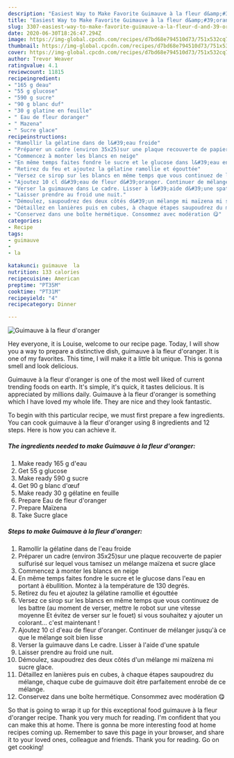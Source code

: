 ```yaml
---
description: "Easiest Way to Make Favorite Guimauve à la fleur d&amp;#39;oranger"
title: "Easiest Way to Make Favorite Guimauve à la fleur d&amp;#39;oranger"
slug: 3307-easiest-way-to-make-favorite-guimauve-a-la-fleur-d-and-39-oranger
date: 2020-06-30T18:26:47.294Z
image: https://img-global.cpcdn.com/recipes/d7bd68e794510d73/751x532cq70/guimauve-a-la-fleur-doranger-photo-principale-de-la-recette.jpg
thumbnail: https://img-global.cpcdn.com/recipes/d7bd68e794510d73/751x532cq70/guimauve-a-la-fleur-doranger-photo-principale-de-la-recette.jpg
cover: https://img-global.cpcdn.com/recipes/d7bd68e794510d73/751x532cq70/guimauve-a-la-fleur-doranger-photo-principale-de-la-recette.jpg
author: Trevor Weaver
ratingvalue: 4.1
reviewcount: 11815
recipeingredient:
- "165 g deau"
- "55 g glucose"
- "590 g sucre"
- "90 g blanc duf"
- "30 g glatine en feuille"
- " Eau de fleur doranger"
- " Mazena"
- " Sucre glace"
recipeinstructions:
- "Ramollir la gélatine dans de l&#39;eau froide"
- "Préparer un cadre (environ 35x25)sur une plaque recouverte de papier sulfurisé sur lequel vous tamisez un mélange maïzena et sucre glace"
- "Commencez à monter les blancs en neige"
- "En même temps faites fondre le sucre et le glucose dans l&#39;eau en portant à ébullition. Montez à la température de 130 degrés."
- "Retirez du feu et ajoutez la gélatine ramollie et égouttée"
- "Versez ce sirop sur les blancs en même temps que vous continuez de les battre (au moment de verser, mettre le robot sur une vitesse moyenne Et évitez de verser sur le fouet) si vous souhaitez y ajouter un colorant... c&#39;est maintenant !"
- "Ajoutez 10 cl d&#39;eau de fleur d&#39;oranger. Continuer de mélanger jusqu&#39;à ce que le mélange soit bien lisse"
- "Verser la guimauve dans Le cadre. Lisser à l&#39;aide d&#39;une spatule"
- "Laisser prendre au froid une nuit."
- "Démoulez, saupoudrez des deux côtés d&#39;un mélange mi maïzena mi sucre glace."
- "Détaillez en lanières puis en cubes, à chaque étapes saupoudrez du mélange, chaque cube de guimauve doit être parfaitement enrobé de ce mélange."
- "Conservez dans une boîte hermétique. Consommez avec modération 😋"
categories:
- Recipe
tags:
- guimauve
- 
- la

katakunci: guimauve  la 
nutrition: 133 calories
recipecuisine: American
preptime: "PT35M"
cooktime: "PT31M"
recipeyield: "4"
recipecategory: Dinner

---
```



![Guimauve à la fleur d&#39;oranger](https://img-global.cpcdn.com/recipes/d7bd68e794510d73/751x532cq70/guimauve-a-la-fleur-doranger-photo-principale-de-la-recette.jpg)

Hey everyone, it is Louise, welcome to our recipe page. Today, I will show you a way to prepare a distinctive dish, guimauve à la fleur d&#39;oranger. It is one of my favorites. This time, I will make it a little bit unique. This is gonna smell and look delicious.

Guimauve à la fleur d&#39;oranger is one of the most well liked of current trending foods on earth. It's simple, it's quick, it tastes delicious. It is appreciated by millions daily. Guimauve à la fleur d&#39;oranger is something which I have loved my whole life. They are nice and they look fantastic.




To begin with this particular recipe, we must first prepare a few ingredients. You can cook guimauve à la fleur d&#39;oranger using 8 ingredients and 12 steps. Here is how you can achieve it.

<!--inarticleads1-->

##### The ingredients needed to make Guimauve à la fleur d&#39;oranger:

1. Make ready 165 g d&#39;eau
1. Get 55 g glucose
1. Make ready 590 g sucre
1. Get 90 g blanc d&#39;œuf
1. Make ready 30 g gélatine en feuille
1. Prepare  Eau de fleur d&#39;oranger
1. Prepare  Maïzena
1. Take  Sucre glace




<!--inarticleads2-->

##### Steps to make Guimauve à la fleur d&#39;oranger:

1. Ramollir la gélatine dans de l&#39;eau froide
1. Préparer un cadre (environ 35x25)sur une plaque recouverte de papier sulfurisé sur lequel vous tamisez un mélange maïzena et sucre glace
1. Commencez à monter les blancs en neige
1. En même temps faites fondre le sucre et le glucose dans l&#39;eau en portant à ébullition. Montez à la température de 130 degrés.
1. Retirez du feu et ajoutez la gélatine ramollie et égouttée
1. Versez ce sirop sur les blancs en même temps que vous continuez de les battre (au moment de verser, mettre le robot sur une vitesse moyenne Et évitez de verser sur le fouet) si vous souhaitez y ajouter un colorant... c&#39;est maintenant !
1. Ajoutez 10 cl d&#39;eau de fleur d&#39;oranger. Continuer de mélanger jusqu&#39;à ce que le mélange soit bien lisse
1. Verser la guimauve dans Le cadre. Lisser à l&#39;aide d&#39;une spatule
1. Laisser prendre au froid une nuit.
1. Démoulez, saupoudrez des deux côtés d&#39;un mélange mi maïzena mi sucre glace.
1. Détaillez en lanières puis en cubes, à chaque étapes saupoudrez du mélange, chaque cube de guimauve doit être parfaitement enrobé de ce mélange.
1. Conservez dans une boîte hermétique. Consommez avec modération 😋




So that is going to wrap it up for this exceptional food guimauve à la fleur d&#39;oranger recipe. Thank you very much for reading. I'm confident that you can make this at home. There is gonna be more interesting food at home recipes coming up. Remember to save this page in your browser, and share it to your loved ones, colleague and friends. Thank you for reading. Go on get cooking!
